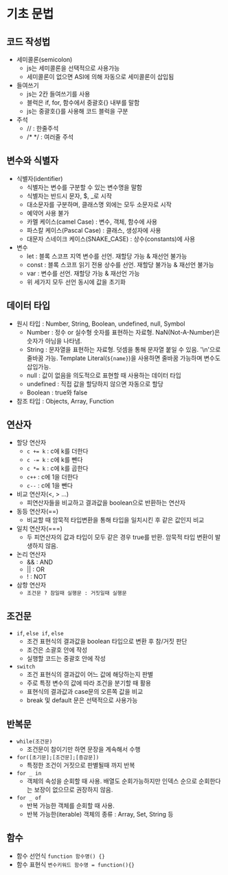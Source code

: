 # 기초 문법

## 코드 작성법
* 세미콜론(semicolon)
  * js는 세미콜론을 선택적으로 사용가능
  * 세미콜론이 없으면 ASI에 의해 자동으로 세미콜론이 삽입됨
* 들여쓰기
  * js는 2칸 들여쓰기를 사용
  * 블럭은 if, for, 함수에서 중괄호{} 내부를 말함
  * js는 중괄호{}를 사용해 코드 블럭을 구분
* 주석
  * // : 한줄주석
  * /* */ : 여러줄 주석

## 변수와 식별자
* 식별자(identifier)
  * 식별자는 변수를 구분할 수 있는 변수명을 말함
  * 식별자는 반드시 문자, $, _로 시작
  * 대소문자를 구분하며, 클래스명 외에는 모두 소문자로 시작
  * 예약어 사용 불가
  * 카멜 케이스(camel Case) : 변수, 객체, 함수에 사용
  * 파스칼 케이스(Pascal Case) : 클래스, 생성자에 사용
  * 대문자 스네이크 케이스(SNAKE_CASE) : 상수(constants)에 사용
* 변수
  * let : 블록 스코프 지역 변수를 선언. 재할당 가능 & 재선언 불가능
  * const : 블록 스코프 읽기 전용 상수를 선언. 재할당 불가능 & 재선언 불가능
  * var : 변수를 선언. 재할당 가능 & 재선언 가능
  * 위 세가지 모두 선언 동시에 값을 초기화

## 데이터 타입
* 원시 타입 : Number, String, Boolean, undefined, null, Symbol
  * Number : 정수 or 실수형 숫자를 표현하는 자료형. NaN(Not-A-Number)은 숫자가 아님을 나타냄.
  * String : 문자열을 표현하는 자료형. 덧셈을 통해 문자열 붙일 수 있음. '\n'으로 줄바꿈 가능. Template Literal(`${name}`)을 사용하면 줄바꿈 가능하며 변수도 삽입가능.
  * null : 값이 없음을 의도적으로 표현할 때 사용하는 데이터 타입
  * undefined : 직접 값을 할당하지 않으면 자동으로 할당
  * Boolean : true와 false
* 참조 타입 : Objects, Array, Function

## 연산자
* 할당 연산자
  * `c += k` : c에 k를 더한다
  * `c -= k` : c에 k를 뺀다
  * `c *= k` : c에 k를 곱한다
  * `c++` : c에 1을 더한다
  * `c--` : c에 1을 뺀다
* 비교 연산자(<, > ...)
  * 피연산자들을 비교하고 결과값을 boolean으로 반환하는 연산자
* 동등 연산자(==)
  * 비교할 때 암묵적 타입변환을 통해 타입을 일치시킨 후 같은 값인지 비교
* 일치 연산자(===)
  * 두 피연산자의 값과 타입이 모두 같은 경우 true를 반환. 암묵적 타입 변환이 발생하지 않음.
* 논리 연산자
  * && : AND
  * || : OR
  * ! : NOT
* 삼항 연산자
  * `조건문 ? 참일때 실행문 : 거짓일때 실행문`

## 조건문
* `if`, `else if`, `else`
  * 조건 표현식의 결과값을 boolean 타입으로 변환 후 참/거짓 판단
  * 조건은 소괄호 안에 작성
  * 실행할 코드는 중괄호 안에 작성
* `switch`
  * 조건 표현식의 결과값이 어느 값에 해당하는지 판별
  * 주로 특정 변수의 값에 따라 조건을 분기할 때 활용
  * 표현식의 결과값과 case문의 오른쪽 값을 비교
  * break 및 default 문은 선택적으로 사용가능

## 반복문
* `while(조건문)`
  * 조건문이 참이기만 하면 문장을 계속해서 수행
* `for([초기문];[조건문];[증감문])`
  * 특정한 조건이 거짓으로 판별될때 까지 반복
* `for _ in`
  * 객체의 속성을 순회할 때 사용. 배열도 순회가능하지만 인덱스 순으로 순회한다는 보장이 없으므로 권장하지 않음.
* `for _ of`
  * 반복 가능한 객체를 순회할 때 사용.
  * 반복 가능한(iterable) 객체의 종류 : Array, Set, String 등

## 함수
* 함수 선언식 `function 함수명() {}`
* 함수 표현식 `변수키워드 함수명 = function(){}`